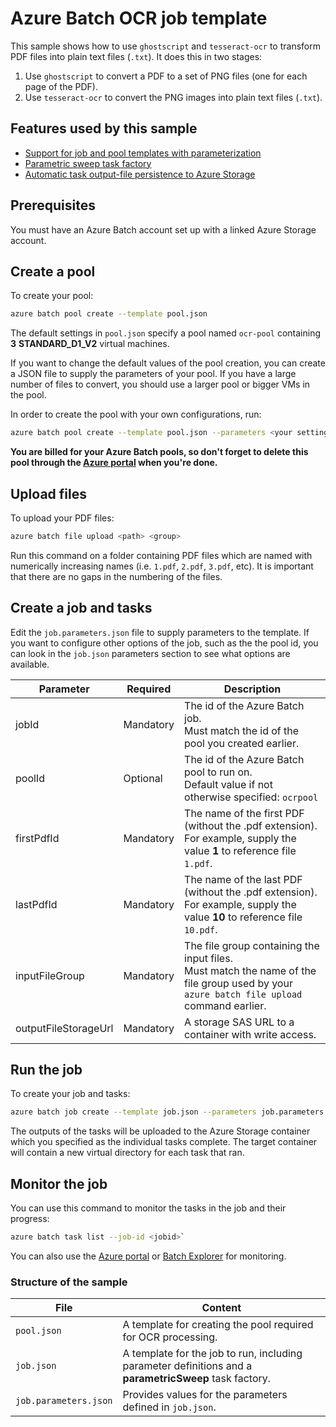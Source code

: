 # Azure Batch OCR job template

This sample shows how to use `ghostscript` and `tesseract-ocr` to transform PDF files into plain text files (`.txt`). It does this in two stages:

1. Use `ghostscript` to convert a PDF to a set of PNG files (one for each page of the PDF).
2. Use `tesseract-ocr` to convert the PNG images into plain text files (`.txt`).

## Features used by this sample

* [Support for job and pool templates with parameterization](../../templates.md)
* [Parametric sweep task factory](../../taskFactories.md#parametric-sweep)
* [Automatic task output-file persistence to Azure Storage](../../outputFiles.md)

## Prerequisites

You must have an Azure Batch account set up with a linked Azure Storage account.

## Create a pool

To create your pool:

```bash
azure batch pool create --template pool.json
```

The default settings in `pool.json` specify a pool named `ocr-pool` containing **3** **STANDARD_D1_V2** virtual machines.

If you want to change the default values of the pool creation, you can create a JSON file to supply the parameters of your pool. If you have a large number of files to convert, you should use a larger pool or bigger VMs in the pool. 

In order to create the pool with your own configurations, run:
```bash
azure batch pool create --template pool.json --parameters <your settings JSON file>
```

**You are billed for your Azure Batch pools, so don't forget to delete this pool through the [Azure portal](https://portal.azure.com) when you're done.** 

## Upload files

To upload your PDF files:

```bash
azure batch file upload <path> <group>
```

Run this command on a folder containing PDF files which are named with numerically increasing names (i.e. `1.pdf`, `2.pdf`, `3.pdf`, etc). It is important that there are no gaps in the numbering of the files.

## Create a job and tasks

Edit the `job.parameters.json` file to supply parameters to the template. If you want to configure other options of the job, such as the the pool id, you can look in the `job.json` parameters section to see what options are available.


| Parameter            | Required  | Description                                                                                                                                    |
| -------------------- | --------- | ---------------------------------------------------------------------------------------------------------------------------------------------- |
| jobId                | Mandatory | The id of the Azure Batch job. <br/> Must match the id of the pool you created earlier.                                                        |
| poolId               | Optional  | The id of the Azure Batch pool to run on. <br/> Default value if not otherwise specified: `ocrpool`                                            |
| firstPdfId           | Mandatory | The name of the first PDF (without the .pdf extension). <br/> For example, supply the value **1** to reference file `1.pdf`.                   |
| lastPdfId            | Mandatory | The name of the last PDF (without the .pdf extension). <br/> For example, supply the value **10** to reference file `10.pdf`.                  |
| inputFileGroup       | Mandatory | The file group containing the input files. <br/> Must match the name of the file group used by your `azure batch file upload` command earlier. |
| outputFileStorageUrl | Mandatory | A storage SAS URL to a container with write access.                                                                                            |


## Run the job

To create your job and tasks:
```bash
azure batch job create --template job.json --parameters job.parameters.json
```

The outputs of the tasks will be uploaded to the Azure Storage container which you specified as the individual tasks complete.
The target container will contain a new virtual directory for each task that ran.

## Monitor the job

You can use this command to monitor the tasks in the job and their progress:
``` bash
azure batch task list --job-id <jobid>`
```
You can also use the [Azure portal](https://portal.azure.com) or [Batch Explorer](https://github.com/Azure/azure-batch-samples/tree/master/CSharp/BatchExplorer) for monitoring.

### Structure of the sample

| File                  | Content                                                                                                |
| --------------------- | ------------------------------------------------------------------------------------------------------ |
| `pool.json`           | A template for creating the pool required for OCR processing.                                          |
| `job.json`            | A template for the job to run, including parameter definitions and a **parametricSweep** task factory. |
| `job.parameters.json` | Provides values for the parameters defined in `job.json`.                                              |
